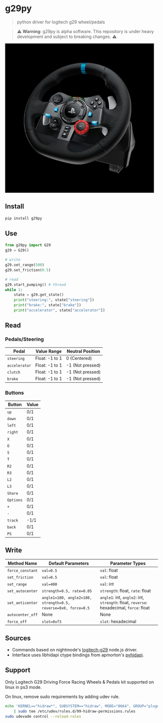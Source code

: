 # g29py
> python driver for logitech g29 wheel/pedals

> :warning: **Warning**: g29py is alpha software. This repository is under heavy development and subject to breaking changes. :warning:

![](etc/g29py.jpg)

## Install
```bash
pip install g29py
```

## Use

```python
from g29py import G29
g29 = G29()
```

```python
# write 
g29.set_range(500)
g29.set_friction(0.5)
```

```python
# read
g29.start_pumping() # thread
while 1:
    state = g29.get_state()
    print("steering:", state["steering"])
    print("brake:", state["brake"])
    print("accelerator", state["accelerator"])
```

## Read


### Pedals/Steering

| Pedal         | Value Range      | Neutral Position |
|---------------|------------------|------------------|
| `steering`    | Float: -1 to 1   | 0 (Centered)     |
| `accelerator` | Float: -1 to 1   | -1 (Not pressed) |
| `clutch`      | Float: -1 to 1   | -1 (Not pressed) |
| `brake`       | Float: -1 to 1   | -1 (Not pressed) |

### Buttons

| Button  | Value |
|---------|-------|
| `up`    | 0/1   |
| `down`  | 0/1   |
| `left`  | 0/1   |
| `right` | 0/1   |
| `X`     | 0/1   |
| `O`     | 0/1   |
| `S`     | 0/1   |
| `T`     | 0/1   |
| `R2`    | 0/1   |
| `R3`    | 0/1   |
| `L2`    | 0/1   |
| `L3`    | 0/1   |
| `Share` | 0/1   |
| `Options` | 0/1 |
| `+`     | 0/1   |
| `-`     | 0/1   |
| `track` | -1/1  |
| `back`  | 0/1   |
| `PS`    | 0/1   |


## Write

| Method Name       | Default Parameters                         | Parameter Types                  |
|-------------------|--------------------------------------------|----------------------------------|
| `force_constant`  | `val=0.5`                                  | `val`: float                     |
| `set_friction`    | `val=0.5`                                  | `val`: float                     |
| `set_range`       | `val=400`                                  | `val`: int                       |
| `set_autocenter`  | `strength=0.5, rate=0.05`                  | `strength`: float, `rate`: float |
| `set_anticenter`  | `angle1=180, angle2=180, strength=0.5, reverse=0x0, force=0.5` | `angle1`: int, `angle2`: int, `strength`: float, `reverse`: hexadecimal, `force`: float |
| `autocenter_off`  | None                                       | None                             |
| `force_off`       | `slot=0xf3`                                | `slot`: hexadecimal              |



## Sources

- Commands based on nightmode's [logitech-g29](https://github.com/nightmode/logitech-g29) node.js driver.
- Interface uses libhidapi ctype bindings from apmorton's [pyhidapi](https://github.com/apmorton/pyhidapi).


## Support

Only Logitech G29 Driving Force Racing Wheels & Pedals kit supported on linux in ps3 mode.

On linux, remove sudo requirements by adding udev rule.

```bash
echo 'KERNEL=="hidraw*", SUBSYSTEM=="hidraw", MODE="0664", GROUP="plugdev"' \
    | sudo tee /etc/udev/rules.d/99-hidraw-permissions.rules
sudo udevadm control --reload-rules
```
